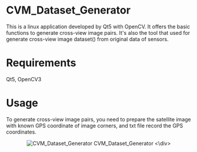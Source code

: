 # CVM_Dataset_Generator
This is a linux application developed by Qt5 with OpenCV. It offers the basic functions to generate cross-view image pairs.
It's also the tool that used for generate cross-view image dataset() from original data of sensors.

# Requirements
Qt5, OpenCV3

# Usage
To generate cross-view image pairs, you need to prepare the satellite image with known GPS coordinate of image corners, and txt file record the GPS coordinates. 

<div align=center>

 ![CVM_Dataset_Generator](https://user-images.githubusercontent.com/35421034/125183298-10a98580-e248-11eb-8110-56be111af387.png)
CVM_Dataset_Generator <\div>
